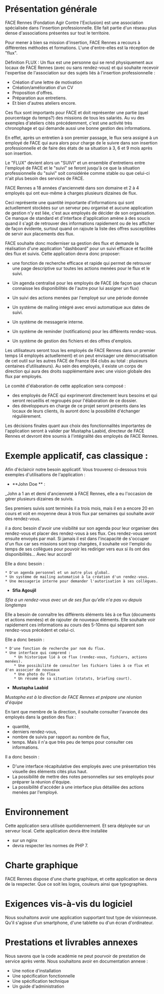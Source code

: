 ﻿# Présentation générale

FACE Rennes (Fondation Agir Contre l'Exclusion) est une association spécialisée dans l'insertion professionnelle. Elle fait partie d'un réseau plus dense d'associations présentes sur tout le territoire.

Pour mener à bien sa mission d'insertion, FACE Rennes a recours à différentes méthodes et formations. L'une d'entre-elles est la réception de "flux". 

Définition FLUX :
Un flux est une personne qui se rend physiquement aux locaux de FACE Rennes (avec ou sans rendez-vous) et qui souhaite recevoir l'expertise de l'association sur des sujets liés à l'insertion professionnelle : 

* Création d'une lettre de motivation
* Création/amélioration d'un CV
* Proposition d'offres.
* Préparation aux entretiens.
* Et bien d'autres ateliers encore.

Ces flux sont importants pour FACE et doit représenter une partie 
(quel pourcentage du temps?)
des missions de tous les salariés. 
Au vu des exemples d'ateliers cités précédemment, c'est une activité très chronophage et qui demande aussi une bonne gestion des informations. 

En effet, après un entretien à son premier passage, le flux sera assigné à un employé de FACE qui aura alors pour charge de le suivre dans son insertion professionnelle et de faire des états de sa situation à 3, 6  et 9 mois après son insertion.

 Le "FLUX" devient alors un "SUIVI" et un ensemble d'entretiens entre l'employé de FACE et le "suivi" se feront jusqu'à ce que la situation professionnelle du "suivi" soit considérée comme stable ou que celui-ci n'ait plus besoin des services de FACE.

FACE Rennes a 18 années d'ancienneté dans son domaine et 2 à 4 employés qui ont eux-même à charges plusieurs dizaines de flux. 

Ceci représente une quantité importante d'informations qui sont actuellement stockées sur un serveur peu organisé et aucune application de gestion n'y est liée, c'est aux employés de décider de son organisation.
Ce manque de standard et d'interface d'application amène à des soucis quand il s'agit de retrouver des informations rapidement ou de les afficher de façon évidente, surtout quand on rajoute la liste des offres susceptibles de servir aux placements des flux.

FACE souhaite donc moderniser sa gestion des flux et demande la réalisation  d'une application "dashboard" pour un suivi efficace et facilité des flux et suivis. Cette application devra donc proposer:

* une fonction de recherche efficace et rapide qui permet de retrouver une page descriptive sur toutes les actions menées pour le flux et le suivi.

* Un agenda centralisé pour les employés de FACE (de façon que chacun connaisse les disponibilités de l'autre pour lui assigner un flux)

* Un suivi des actions menées par l'employé sur une période donnée

* Un système de mailing intégré avec envoi automatique aux dates de
 suivi.


* Un système de messagerie interne.

* Un système de reminder (notifications) pour les différents rendez-vous.

* Un système de gestion des fichiers et des offres d'emplois.

Les utilisateurs seront tous les employés de FACE Rennes dans un premier temps (4 employés actuellement) et on peut envisager une démocratisation de cet outil sur les autres FACE de France (64 clubs au total : plusieurs centaines d’utilisateurs). 
Au sein des employés, il existe un corps de direction qui aura des droits supplémentaire avec une vision globale des flux par employés.

Le comité d'élaboration de cette application sera composé : 
- des employés de FACE qui exprimeront directement leurs besoins et qui seront recueillis et regroupés pour l'élaboration de ce dossier. 
- des développeurs en charge de ce projet seront présents dans les locaux de leurs clients, ils auront donc la possibilité d'échanger régulièrement.

Les décisions finales quant aux choix des fonctionnalités importantes de l'application seront à valider par Mustapha Laabid, directeur de FACE Rennes et devront être soumis à l'intégralité des employés de FACE Rennes.

# Exemple applicatif, cas classique : 

Afin d'éclaircir notre besoin applicatif. Vous trouverez ci-dessous trois exemples d'utilisations de l'application : 

* **John Doe ** :

_John a 1 an et demi d'ancienneté à FACE Rennes, elle a eu l'occasion de gérer plusieurs dizaines de suivis.

Ses premiers suivis sont terminés il a trois mois, mais il en a encore 20 en cours et voit en moyenne deux à trois flux par semaines qui souhaite avoir des rendez-vous.

il a donc besoin d'avoir une visibilité sur son agenda pour leur organiser des rendez-vous et placer des rendez-vous à ses flux. Ces rendez-vous seront ensuite envoyés par mail. 
Si jamais il est dans l'incapacité de s'occuper d'un flux car ses missions sont trop chargées, il souhaite voir l'emploi du temps de ses collègues pour pouvoir les rediriger vers eux si ils ont des disponibilités... Avec leur accord!

Elle a donc besoin : 

    * D'un agenda personnel et un autre plus global.
    * Un système de mailing automatisé à la création d'un rendez-vous.
    * Une messagerie interne pour demander l'autorisation à ses collègues.

* **Sfia Agoujil**

_Sfia a un rendez-vous avec un de ses flux qu'elle n'a pas vu depuis longtemps_

Elle a besoin de connaître les différents éléments liés à ce flux (documents et actions menées) et de rajouter de nouveaux éléments. Elle souhaite voir rapidement ces informations au cours des 5-10mns qui séparent son rendez-vous précédent et celui-ci.







Elle a donc besoin :

    * D'une fonction de recherche par nom du flux.
    * Une interface qui comprend : 
        * Un historique lié à ce flux (rendez-vous, fichiers, actions menées).
        * Une possibilité de consulter les fichiers liées à ce flux et d'en associer de nouveaux
        * Une photo du flux
        * Un résumé de sa situation (statuts, briefing court).

* **Mustapha Laabid**

_Mustapha est à la direction de FACE Rennes et prépare une réunion d'équipe_

En tant que membre de la direction, il souhaite consulter l'avancée des employés dans la gestion des flux :
- quantité, 
- derniers rendez-vous, 
- nombre de suivis par rapport au nombre de flux, 
- temps. 
Mais il n'a que très peu de temps pour consulter ces informations.

Il a donc besoin : 

* D'une interface récapitulative des employés avec une présentation très visuelle des éléments cités plus haut.
* La possibilité de mettre des notes personnelles sur ses employés pour préparer la réunion d'équipe.
* La possibilité d'accéder à une interface plus détaillée des actions menées par l'employé.

# Environnement
 
Cette application sera utilisée quotidiennement. Et sera déployée sur un serveur local. 
Cette application devra être installée 
- sur un nginx 
- devra respecter les normes de PHP 7.

# Charte graphique
FACE Rennes dispose d'une charte graphique, et cette application se devra de la respecter. Que ce soit les logos, couleurs ainsi que typographies.

# Exigences vis-à-vis du logiciel
Nous souhaitons avoir une application supportant tout type de visionneuse. Qu'il s'agisse d'un smartphone, d'une tablette ou d'un écran d'ordinateur. 

# Prestations et livrables annexes

Nous savons que la code académie ne peut pourvoir de prestation de service après vente.
Nous souhaitons avoir en documentation annexe : 

* Une notice d'installation
* Une spécification fonctionnelle
* Une spécification technique
* Un guide d'administration
